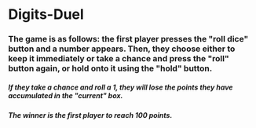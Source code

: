 # Digits-Duel
### The game is as follows: the first player presses the "roll dice" button and a number appears. Then, they choose either to keep it immediately or take a chance and press the "roll" button again, or hold onto it using the "hold" button.


##### If they take a chance and roll a 1, they will lose the points they have accumulated in the "current" box.

##### The winner is the first player to reach 100 points.
